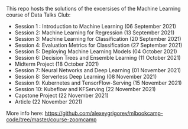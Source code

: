 This repo hosts the solutions of the excersises of the Machine Learning course of Data Talks Club: 

+ Session 1 : Introduction to Machine Learning (06 September 2021)
+ Session 2: Machine Learning for Regression (13 September 2021)
+ Session 3: Machine Learning for Classification (20 September 2021)
+ Session 4: Evaluation Metrics for Classification (27 September 2021)
+ Session 5: Deploying Machine Learning Models (04 October 2021)
+ Session 6: Decision Trees and Ensemble Learning (11 October 2021)
+ Midterm Project (18 October 2021)
+ Session 7: Neural Networks and Deep Learning (01 November 2021)
+ Session 8: Serverless Deep Learning (08 November 2021)
+ Session 9: Kubernetes and TensorFlow-Serving (15 November 2021)
+ Session 10: Kubeflow and KFServing (22 November 2021)
+ Capstone Project (22 November 2021)
+ Article (22 November 2021)

More info here: https://github.com/alexeygrigorev/mlbookcamp-code/tree/master/course-zoomcamp
